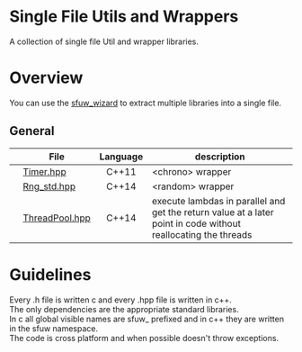 # Single File Utils and Wrappers
A collection of single file Util and wrapper libraries.

# Overview
You can use the [sfuw_wizard](sfuw/sfuw_wizard.py) to extract multiple libraries into a single file.
## General
|   | File                                              | Language  | description
|---| ------------------------------------------------- |:---------:| -----------
|   | [Timer.hpp](sfuw/general/Timer.hpp)               | C++11     | \<chrono> wrapper
|   | [Rng_std.hpp](sfuw/general/Rng_std.hpp)           | C++14     | \<random> wrapper
|   | [ThreadPool.hpp](sfuw/Threading/ThreadPool.hpp)   | C++14     | execute lambdas in parallel and get the return value at a later point in code without reallocating the threads


# Guidelines
Every .h file is written c and every .hpp file is written in c++.\
The only dependencies are the appropriate standard libraries.\
In c all global visible names are sfuw_ prefixed and in c++ they are written in the sfuw namespace.\
The code is cross platform and  when possible doesn't throw exceptions.
